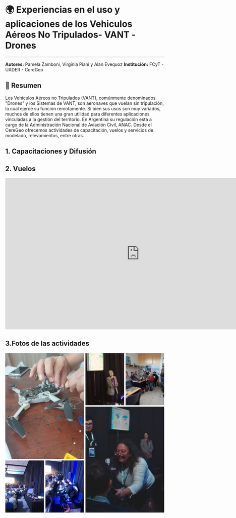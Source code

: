 # 🌍 Experiencias en el uso y aplicaciones de los Vehiculos Aéreos No Tripulados- VANT -Drones
---

**Autores:** Pamela Zamboni, Virginia Piani y Alan Evequoz
**Institución:** FCyT - UADER - CereGeo

## 📝 Resumen

Los Vehículos Aéreos no Tripulados (VANT), comúnmente denominados "Drones" y los Sistemas de VANT, son aeronaves que vuelan sin tripulación, la cual ejerce su función remotamente.  Si bien sus usos son muy variados, muchos de ellos tienen una gran utilidad para diferentes aplicaciones vinculadas a la gestión del territorio. En Argentina su regulación está a cargo de la Administración Nacional de Aviación Civil, ANAC. Desde el CereGeo ofrecemos actividades de capacitación, vuelos y servicios de modelado, relevamientos, entre otras.

## 1. Capacitaciones y Difusión

## 2. Vuelos

<iframe width="850" height="478" src="https://www.youtube.com/embed/X8hf1ia644M?si=yREEOvb4OYd7Batt" title="YouTube video player" frameborder="0" allow="accelerometer; autoplay; clipboard-write; encrypted-media; gyroscope; picture-in-picture; web-share" referrerpolicy="strict-origin-when-cross-origin" allowfullscreen></iframe>

## 3.Fotos de las actividades

<img src="https://raw.githubusercontent.com/IDE-FCyT/IDE-FCyT/refs/heads/main/images/collage_drones.png" width="850" height="auto" /> 

